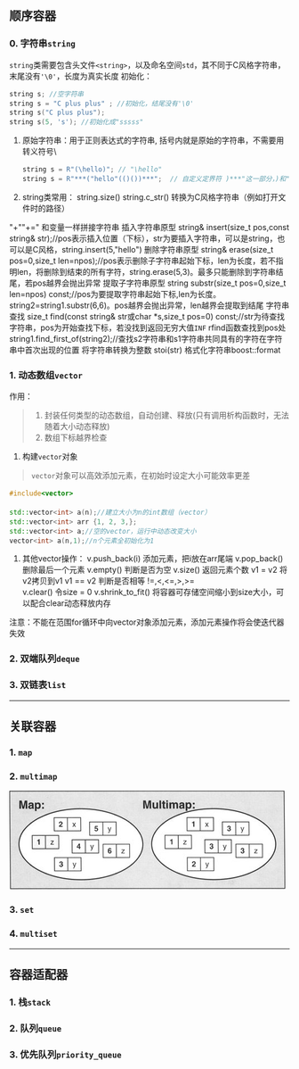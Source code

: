 


## 顺序容器
### 0. 字符串`string` 
`string`类需要包含头文件`<string>`，以及命名空间`std`，其不同于C风格字符串，末尾没有`'\0'`，长度为真实长度
初始化：
```cpp
string s; //空字符串
string s = "C plus plus" ; //初始化，结尾没有'\0'
string s("C plus plus");
string s(5, 's'); //初始化成"sssss"
```
1. 原始字符串：用于正则表达式的字符串, 括号内就是原始的字符串，不需要用转义符号\
    ```cpp
    string s = R"(\hello)"; // "\hello"
    string s = R"***("hello"(()())***";  // 自定义定界符 )***"这一部分，)和"中间可以是任意符号，但是必须和"***(匹配
    ```
4. string类常用：
string.size()
string.c_str()	转换为C风格字符串（例如打开文件时的路径）

"+""+="	和变量一样拼接字符串
插入字符串原型	string& insert(size_t pos,const string& str);//pos表示插入位置（下标），str为要插入字符串，可以是string，也可以是C风格，string.insert(5,"hello")
删除字符串原型	string& erase(size_t pos=0,size_t len=npos);//pos表示删除子字符串起始下标，len为长度，若不指明len，将删除到结束的所有字符，string.erase(5,3)。最多只能删除到字符串结尾，若pos越界会抛出异常
提取子字符串原型	string substr(size_t pos=0,size_t len=npos) const;//pos为要提取字符串起始下标,len为长度。string2=string1.substr(6,6)。pos越界会抛出异常，len越界会提取到结尾
字符串查找	size_t find(const string& str或char *s,size_t pos=0) const;//str为待查找字符串，pos为开始查找下标，若没找到返回无穷大值`INF`
rfind函数查找到pos处
string1.find_first_of(string2);//查找s2字符串和s1字符串共同具有的字符在字符串中首次出现的位置
将字符串转换为整数	stoi(str)
格式化字符串boost::format
### 1. 动态数组`vector`
作用：
> 1. 封装任何类型的动态数组，自动创建、释放(只有调用析构函数时，无法随着大小动态释放)
> 2. 数组下标越界检查

1. 构建`vector`对象
> `vector`对象可以高效添加元素，在初始时设定大小可能效率更差
   
```cpp
#include<vector>

std::vector<int> a(n);//建立大小为n的int数组（vector）
std::vector<int> arr {1, 2, 3,};
std::vector<int> a;//空的vector，运行中动态改变大小
vector<int> a(n,1);//n个元素全初始化为1

```

1. 其他vector操作：
v.push_back(i)	添加元素，把i放在arr尾端
v.pop_back()	删除最后一个元素
v.empty()	判断是否为空
v.size()	返回元素个数
v1 = v2	将v2拷贝到v1
v1 == v2	判断是否相等
!=,<,<=,>,>=	
v.clear()	令size = 0
v.shrink_to_fit()	将容器可存储空间缩小到size大小，可以配合clear动态释放内存

注意：不能在范围for循环中向vector对象添加元素，添加元素操作将会使迭代器失效

### 2. 双端队列`deque`
### 3. 双链表`list`
---
## 关联容器
### 1. `map`
### 2. `multimap`
![20190919193442.png](https://raw.githubusercontent.com/itisl/Pic_Bed/master/img/20190919193442.png)
### 3. `set`
### 4. `multiset`
---
## 容器适配器
### 1. 栈`stack`
### 2. 队列`queue`
### 3. 优先队列`priority_queue`